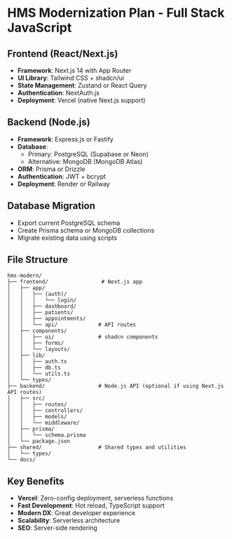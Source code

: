 # HMS Modernization Plan - Full Stack JavaScript

## Frontend (React/Next.js)
- **Framework**: Next.js 14 with App Router
- **UI Library**: Tailwind CSS + shadcn/ui
- **State Management**: Zustand or React Query
- **Authentication**: NextAuth.js
- **Deployment**: Vercel (native Next.js support)

## Backend (Node.js)
- **Framework**: Express.js or Fastify
- **Database**: 
  - Primary: PostgreSQL (Supabase or Neon)
  - Alternative: MongoDB (MongoDB Atlas)
- **ORM**: Prisma or Drizzle
- **Authentication**: JWT + bcrypt
- **Deployment**: Render or Railway

## Database Migration
- Export current PostgreSQL schema
- Create Prisma schema or MongoDB collections
- Migrate existing data using scripts

## File Structure
```
hms-modern/
├── frontend/                 # Next.js app
│   ├── app/
│   │   ├── (auth)/
│   │   │   └── login/
│   │   ├── dashboard/
│   │   ├── patients/
│   │   ├── appointments/
│   │   └── api/             # API routes
│   ├── components/
│   │   ├── ui/              # shadcn components
│   │   ├── forms/
│   │   └── layouts/
│   ├── lib/
│   │   ├── auth.ts
│   │   ├── db.ts
│   │   └── utils.ts
│   └── types/
├── backend/                 # Node.js API (optional if using Next.js API routes)
│   ├── src/
│   │   ├── routes/
│   │   ├── controllers/
│   │   ├── models/
│   │   └── middleware/
│   ├── prisma/
│   │   └── schema.prisma
│   └── package.json
├── shared/                  # Shared types and utilities
│   └── types/
└── docs/
```

## Key Benefits
- **Vercel**: Zero-config deployment, serverless functions
- **Fast Development**: Hot reload, TypeScript support
- **Modern DX**: Great developer experience
- **Scalability**: Serverless architecture
- **SEO**: Server-side rendering
```
